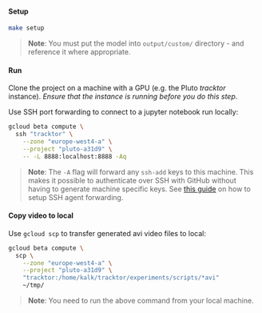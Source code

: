 #### Setup

```bash
make setup
```

> **Note**: You must put the model into `output/custom/` directory - and reference it where appropriate.

#### Run

Clone the project on a machine with a GPU (e.g. the Pluto _tracktor_ instance).
_Ensure that the instance is running before you do this step_.

Use SSH port forwarding to connect to a jupyter notebook run locally:
```bash
gcloud beta compute \
  ssh "tracktor" \
    --zone "europe-west4-a" \
    --project "pluto-a31d9" \
    -- -L 8888:localhost:8888 -Aq
```

> **Note**: The `-A` flag will forward any `ssh-add` keys to this machine. This makes it possible to authenticate over SSH with GitHub without having to generate machine specific keys. See [this guide](https://dev.to/levivm/how-to-use-ssh-and-ssh-agent-forwarding-more-secure-ssh-2c32) on how to setup SSH agent forwarding.


#### Copy video to local

Use `gcloud scp` to transfer generated avi video files to local:
```bash
gcloud beta compute \
  scp \
    --zone "europe-west4-a" \
    --project "pluto-a31d9" \
    "tracktor:/home/kalk/tracktor/experiments/scripts/*avi"
    ~/tmp/
```

> **Note**: You need to run the above command from your local machine.
